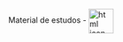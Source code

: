 Material de estudos - <img src="https://cdn-icons-png.flaticon.com/512/1051/1051277.png" alt="html icon" width=45px align="center">
